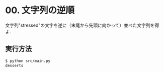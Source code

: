 # 00. 文字列の逆順

文字列"stressed"の文字を逆に（末尾から先頭に向かって）並べた文字列を得よ．

## 実行方法

```bash
$ python src/main.py
desserts
```
